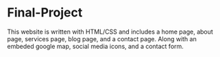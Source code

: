 # Final-Project
This website is written with HTML/CSS and includes a home page, about page, services page, blog page, and a contact page.
Along with an embeded google map, social media icons, and a contact form.
